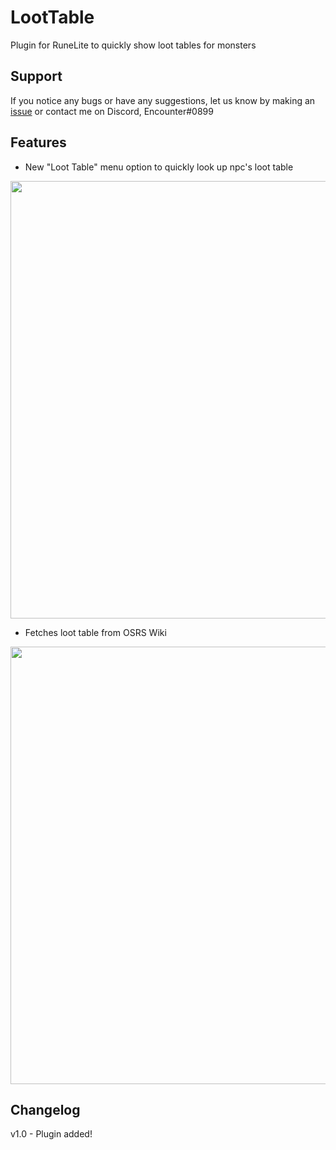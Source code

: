 # LootTable

Plugin for RuneLite to quickly show loot tables for monsters

## Support

If you notice any bugs or have any suggestions, let us know by making an [issue](https://github.com/Sir-Kyle-Richardson/OSRS-loottable/issues) or contact me on Discord, Encounter#0899

## Features

- New "Loot Table" menu option to quickly look up npc's loot table

<p>
    <img src="https://imgur.com/yhcFGLW.png" width="700px">
</p>

- Fetches loot table from OSRS Wiki

<p>
    <img src="https://imgur.com/3mvqhKU.png" width="700px">
</p>

## Changelog

v1.0 - Plugin added!
